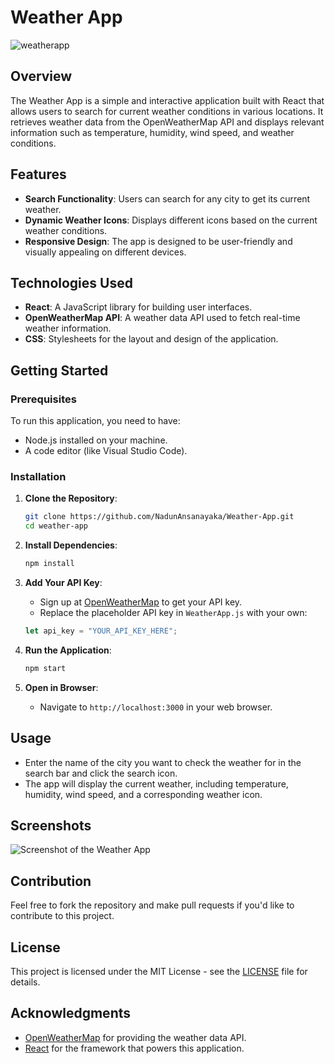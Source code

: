 
# Weather App

![weatherapp](https://github.com/user-attachments/assets/5d6df7be-1227-4ad2-9990-7ee847552349)

## Overview

The Weather App is a simple and interactive application built with React that allows users to search for current weather conditions in various locations. It retrieves weather data from the OpenWeatherMap API and displays relevant information such as temperature, humidity, wind speed, and weather conditions.

## Features

- **Search Functionality**: Users can search for any city to get its current weather.
- **Dynamic Weather Icons**: Displays different icons based on the current weather conditions.
- **Responsive Design**: The app is designed to be user-friendly and visually appealing on different devices.

## Technologies Used

- **React**: A JavaScript library for building user interfaces.
- **OpenWeatherMap API**: A weather data API used to fetch real-time weather information.
- **CSS**: Stylesheets for the layout and design of the application.

## Getting Started

### Prerequisites

To run this application, you need to have:

- Node.js installed on your machine.
- A code editor (like Visual Studio Code).

### Installation

1. **Clone the Repository**:
   ```bash
   git clone https://github.com/NadunAnsanayaka/Weather-App.git
   cd weather-app
   ```

2. **Install Dependencies**:
   ```bash
   npm install
   ```

3. **Add Your API Key**:
   - Sign up at [OpenWeatherMap](https://openweathermap.org/) to get your API key.
   - Replace the placeholder API key in `WeatherApp.js` with your own:
   ```javascript
   let api_key = "YOUR_API_KEY_HERE";
   ```

4. **Run the Application**:
   ```bash
   npm start
   ```

5. **Open in Browser**:
   - Navigate to `http://localhost:3000` in your web browser.

## Usage

- Enter the name of the city you want to check the weather for in the search bar and click the search icon.
- The app will display the current weather, including temperature, humidity, wind speed, and a corresponding weather icon.

## Screenshots

![Screenshot of the Weather App](link-to-your-screenshot.png)

## Contribution

Feel free to fork the repository and make pull requests if you'd like to contribute to this project.

## License

This project is licensed under the MIT License - see the [LICENSE](LICENSE) file for details.

## Acknowledgments

- [OpenWeatherMap](https://openweathermap.org/) for providing the weather data API.
- [React](https://reactjs.org/) for the framework that powers this application.

